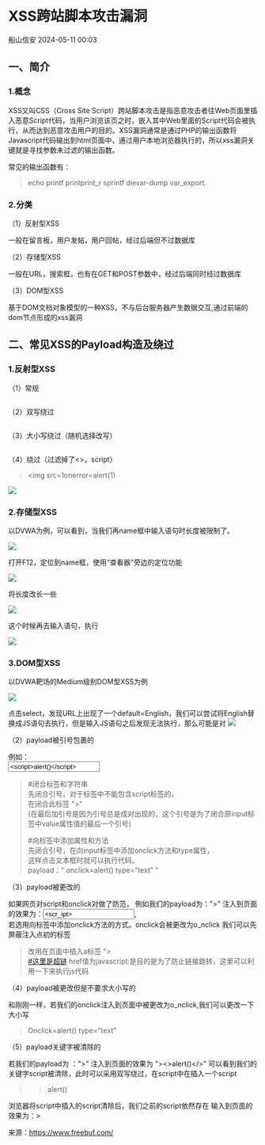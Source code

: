 #  XSS跨站脚本攻击漏洞   
 船山信安   2024-05-11 00:03  
  
## 一、简介  
### 1.概念  
  
XSS又叫CSS（Cross Site Script）跨站脚本攻击是指恶意攻击者往Web页面里插入恶意Script代码，当用户浏览该页之时，嵌入其中Web里面的Script代码会被执行，从而达到恶意攻击用户的目的。XSS漏洞通常是通过PHP的输出函数将Javascript代码输出到html页面中，通过用户本地浏览器执行的，所以xss漏洞关键就是寻找参数未过滤的输出函数。  
  
常见的输出函数有：  
> echo printf printprint_r sprintf dievar-dump var_export.  
  
### 2.分类  
  
（1）反射型XSS  
  
一般在留言板，用户发帖，用户回帖，经过后端但不过数据库  
  
（2）存储型XSS  
  
一般在URL，搜索框，也有在GET和POST参数中，经过后端同时经过数据库  
  
（3）DOM型XSS  
  
基于DOM文档对象模型的一种XSS，不与后台服务器产生数据交互,通过前端的dom节点形成的xss漏洞  
## 二、常见XSS的Payload构造及绕过  
### 1.反射型XSS  
  
（1）常规  
```
```  
  
（2）双写绕过  
```
```  
  
（3）大小写绕过（随机选择改写）  
```
```  
  
（4）<img>绕过（过滤掉了<>，script）  
> <img src=1οnerrοr=alert(1)  
  
  
![](https://mmbiz.qpic.cn/mmbiz_jpg/7nIrJAgaibicO2PZ0w5RkLWKiacZ0L6C5mhzibicKafR20o4G9uYUksv6aTzhz5ecK0iaHaq4dktd5UjPXE4LneC7a6g/640?wx_fmt=jpeg&from=appmsg "")  
### 2.存储型XSS  
  
以DVWA为例，可以看到，当我们再name框中输入语句时长度被限制了。  
  
![](https://mmbiz.qpic.cn/mmbiz_jpg/7nIrJAgaibicO2PZ0w5RkLWKiacZ0L6C5mhq26muxUP7yArAwQecrBlT9kch0Snu6kqWeYBQcIdlOMQsg6wstMnWQ/640?wx_fmt=jpeg&from=appmsg "")  
  
打开F12，定位到name框，使用“查看器”旁边的定位功能  
  
![](https://mmbiz.qpic.cn/mmbiz_jpg/7nIrJAgaibicO2PZ0w5RkLWKiacZ0L6C5mh4TjHqviaOlXV4iashHdNJMtcLQXxx9tgNBmZyfLJmtmvvtQXp3IoR8Ow/640?wx_fmt=jpeg&from=appmsg "")  
  
将长度改长一些  
  
![](https://mmbiz.qpic.cn/mmbiz_jpg/7nIrJAgaibicO2PZ0w5RkLWKiacZ0L6C5mhZueaoGofhQawGPT2rvjCbqwpYDbYuzIibpeZ3Gl6Lc0IaGONHNBoVsg/640?wx_fmt=jpeg&from=appmsg "")  
  
这个时候再去输入语句，执行  
  
![](https://mmbiz.qpic.cn/mmbiz_jpg/7nIrJAgaibicO2PZ0w5RkLWKiacZ0L6C5mhvVAy0QlJsj0QicJGkmfEP9rPazuqcTBQOjpp75AeILkxZckNcvoTmaA/640?wx_fmt=jpeg&from=appmsg "")  
### 3.DOM型XSS  
  
以DVWA靶场的Medium级别DOM型XSS为例  
  
![](https://mmbiz.qpic.cn/mmbiz_jpg/7nIrJAgaibicO2PZ0w5RkLWKiacZ0L6C5mh7IVCamm1MSbibypTJNeia3qeBEGybuH0gWrPcetKgNyicuSrzhtEicYhtw/640?wx_fmt=jpeg&from=appmsg "")  
  
点击select，发现URL上出现了一个default=English，我们可以尝试将English替换成JS语句去执行，但是输入JS语句之后发现无法执行，那么可能是对<script>等语句进行了过滤。  
  
![](https://mmbiz.qpic.cn/mmbiz_jpg/7nIrJAgaibicO2PZ0w5RkLWKiacZ0L6C5mhSGXl5ULkCnmyibibtZCvSuMXeJ51fUHGsliaoXcPvyMlDCfy4GeCNFD7Q/640?wx_fmt=jpeg&from=appmsg "")  
  
查看源代码，可以看到源代码对<script进行了过滤，所以我们不能再使用<script>  
```
```  
  
  
打开F12并定位，可以看到语句已经存入了value值，但是没有执行成功是因为没有闭合<option>标签，再加上本身过滤了<script>函数，那么我们可以将语句构造如下  
> ></option></select><img src=1 onerror=alert('xss');>  
  
  
![](https://mmbiz.qpic.cn/mmbiz_jpg/7nIrJAgaibicO2PZ0w5RkLWKiacZ0L6C5mhbhYUrddkR4ibzWy5IB7ezPq4tju2gD8PDTpNUvqfA69EmzmicXOjUpng/640?wx_fmt=jpeg&from=appmsg "")  
  
执行成功  
  
![](https://mmbiz.qpic.cn/mmbiz_jpg/7nIrJAgaibicO2PZ0w5RkLWKiacZ0L6C5mhfC5OFdwFdyL7wuZazFl839TKIxtPt63ZRHLDO0Aj1yJqG59rhBUonw/640?wx_fmt=jpeg&from=appmsg "")  
### 4.针对各种过滤的绕过方法总结  
  
（1）未对参数进行任何过滤的  
>   
> <script>alert()</script>  
> <img src=1 onerror=alert()>  
  
  
（2）payload被引号包裹的  
  
例如：  
<input name=keyword value="<script>alert()</script>">  
> #闭合标签和字符串  
> 先闭合引号，对于标签中不能包含script标签的，  
> 在闭合此标签 "><script>alert()</script>"  
> (在最后加引号是因为引号总是成对出现的，这个引号是为了闭合原input标签中value属性值的最后一个引号)  
>   
>   
> #向标签中添加属性和方法  
> 先闭合引号，在向input标签中添加onclick方法和type属性，  
> 这样点击文本框时就可以执行代码。  
> payload：" onclick=alert() type="text" "  
  
  
（3）payload被更改的  
  
如果网页对script和onclick对做了防范， 例如我们的payload为："><script>alert()</script>" 注入到页面的效果为：<input name=keyword value="<scr_ipt>">,  
若选用向标签中添加onclick方法的方式。onclick会被更改为o_nclick 我们可以先屏蔽注入点初的标签  
> 改用在页面中插入a标签 "><a href=javascript:alert()>  
> #这里是超链</a> href值为javascript:是目的是为了防止链接跳转，这里可以利用一下来执行js代码  
  
  
（4）payload被更改但是不要求大小写的  
  
和刚刚一样，若我们的onclick注入到页面中被更改为o_nclick,我们可以更改一下大小写  
>   
> Onclick=alert() type="text"  
  
  
（5）payload关键字被清除的  
  
若我们的payload为 ："><script>alert()</script>" 注入到页面的效果为 "><>alert()</>" 可以看到我们的关键字script被清除，此时可以采用双写绕过，在script中在插入一个script  
> ><scrscriptipt>alert()</sscriptcript>  
  
  
浏览器将script中插入的script清除后，我们之前的script依然存在 输入到页面的效果为：><script>alert()</script>  
  
来源：https://www.freebuf.com/  
  
  
